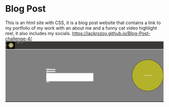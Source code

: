 # Blog Post 
This is an html site with CSS, it is a blog post website that contains a link to my portfolio of my work with an about me and a funny cat video highlight reel, it also includes my socials.
https://jackrozov.github.io/Blog-Post-challenge-4/
![alt text](image-1.png)